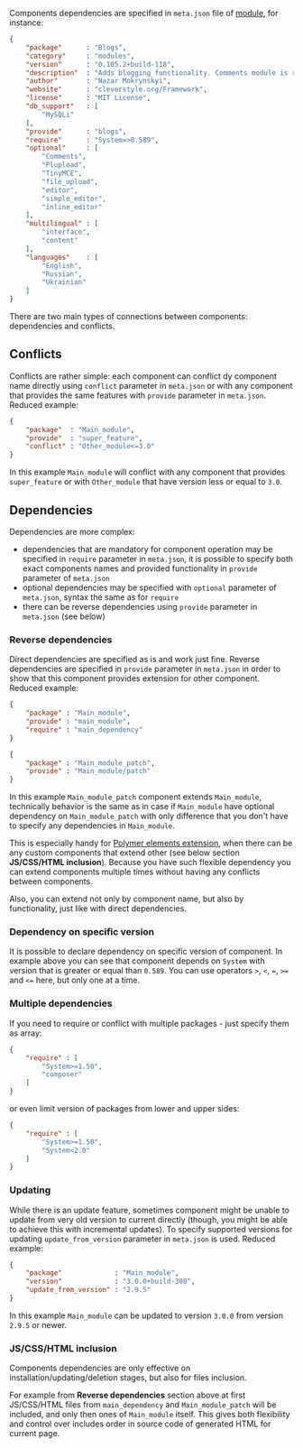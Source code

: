 Components dependencies are specified in `meta.json` file of [module](/docs/quick-start/Module-architecture.md#metajson), for instance:
```json
{
    "package"      : "Blogs",
    "category"     : "modules",
    "version"      : "0.105.2+build-118",
    "description"  : "Adds blogging functionality. Comments module is required for comments functionality, Plupload or similar module is required for files uploading functionality.",
    "author"       : "Nazar Mokrynskyi",
    "website"      : "cleverstyle.org/Framework",
    "license"      : "MIT License",
    "db_support"   : [
        "MySQLi"
    ],
    "provide"      : "blogs",
    "require"      : "System=>0.589",
    "optional"     : [
        "Comments",
        "Plupload",
        "TinyMCE",
        "file_upload",
        "editor",
        "simple_editor",
        "inline_editor"
    ],
    "multilingual" : [
        "interface",
        "content"
    ],
    "languages"    : [
        "English",
        "Russian",
        "Ukrainian"
    ]
}
```


There are two main types of connections between components: dependencies and conflicts.

## Conflicts
Conflicts are rather simple: each component can conflict dy component name directly using `conflict` parameter in `meta.json` or with any component that provides the same features with `provide` parameter in `meta.json`.
Reduced example:
```json
{
    "package"  : "Main_module",
    "provide"  : "super_feature",
    "conflict" : "Other_module<=3.0"
}
```
In this example `Main_module` will conflict with any component that provides `super_feature` or with `Other_module` that have version less or equal to `3.0`.

## Dependencies
Dependencies are more complex:
* dependencies that are mandatory for component operation may be specified in `require` parameter in `meta.json`, it is possible to specify both exact components names and provided functionality in `provide` parameter of `meta.json`
* optional dependencies may be specified with `optional` parameter of `meta.json`, syntax the same as for `require`
* there can be reverse dependencies using `provide` parameter in `meta.json` (see below)

### Reverse dependencies
Direct dependencies are specified as is and work just fine. Reverse dependencies are specified in `provide` parameter in `meta.json` in order to show that this component provides extension for other component.
Reduced example:
```json
{
    "package" : "Main_module",
    "provide" : "main_module",
    "require" : "main_dependency"
}
```
```json
{
    "package" : "Main_module_patch",
    "provide" : "Main_module/patch"
}
```
In this example `Main_module_patch` component extends `Main_module`, technically behavior is the same as in case if `Main_module` have optional dependency on `Main_module_patch` with only difference that you don't have to specify any dependencies in `Main_module`.

This is especially handy for [Polymer elements extension](/docs/frontend-advanced/Polymer-elements-extension.md), when there can be any custom components that extend other (see below section **JS/CSS/HTML inclusion**). Because you have such flexible dependency you can extend components multiple times without having any conflicts between components.

Also, you can extend not only by component name, but also by functionality, just like with direct dependencies.

### Dependency on specific version
It is possible to declare dependency on specific version of component. In example above you can see that component depends on `System` with version that is greater or equal than `0.589`.
You can use operators `>`, `<`, `=`, `>=` and `<=` here, but only one at a time.

### Multiple dependencies
If you need to require or conflict with multiple packages - just specify them as array:
```json
{
    "require" : [
        "System>=1.50",
        "composer"
    ]
}
```
or even limit version of packages from lower and upper sides:
```json
{
    "require" : [
        "System>=1.50",
        "System<2.0"
    ]
}
```

### Updating
While there is an update feature, sometimes component might be unable to update from very old version to current directly (though, you might be able to achieve this with incremental updates).
To specify supported versions for updating `update_from_version` parameter in `meta.json` is used.
Reduced example:
```json
{
    "package"             : "Main_module",
    "version"             : "3.0.0+build-300",
    "update_from_version" : "2.9.5"
}
```
In this example `Main_module` can be updated to version `3.0.0` from version `2.9.5` or newer.

### JS/CSS/HTML inclusion
Components dependencies are only effective on installation/updating/deletion stages, but also for files inclusion.

For example from **Reverse dependencies** section above at first JS/CSS/HTML files from `main_dependency` and `Main_module_patch` will be included, and only then ones of `Main_module` itself.
This gives both flexibility and control over includes order in source code of generated HTML for current page.
